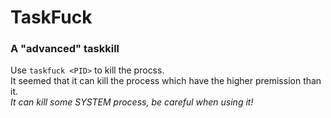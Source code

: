 # TaskFuck
### A "advanced" taskkill  
Use `taskfuck <PID>` to kill the procss.  
It seemed that it can kill the process which have the higher premission than it.  
*It can kill some SYSTEM process, be careful when using it!*
